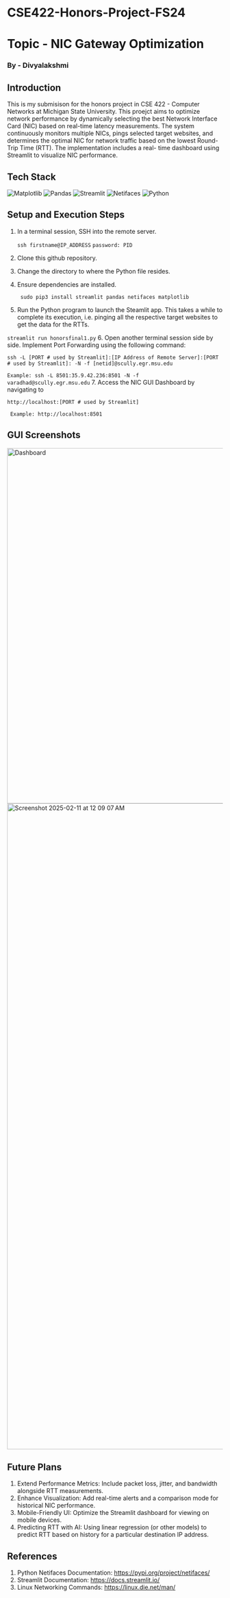 # CSE422-Honors-Project-FS24
# Topic - NIC Gateway Optimization

### By - Divyalakshmi

## Introduction
This is my submisison for the honors project in CSE 422 - Computer Networks at Michigan State University. This proejct aims to optimize network performance by dynamically selecting the best Network Interface Card (NIC) based on real-time latency measurements. The system continuously monitors multiple NICs, pings selected target websites, and determines the optimal NIC for network traffic based on the lowest Round-Trip Time (RTT). The implementation includes a real- time dashboard using Streamlit to visualize NIC performance.

## Tech Stack
![Matplotlib](https://github.com/user-attachments/assets/5ba8119f-34a5-4f06-b4da-a2312e68310b)
![Pandas](https://github.com/user-attachments/assets/f39a5bb8-5934-409e-a4a3-3acb02b68fbb)
![Streamlit](https://github.com/user-attachments/assets/4b45c326-0882-400e-a210-7fa2631baa3c)
![Netifaces](https://github.com/user-attachments/assets/3621253f-79b4-4ff1-a733-aca57e278093)
![Python](https://github.com/user-attachments/assets/1b364753-bf0e-4c37-99f6-cf23787d57be)


## Setup and Execution Steps

1. In a terminal session, SSH into the remote server.
   
   ``ssh firstname@IP_ADDRESS``
   ``password: PID``
2. Clone this github repository.
3. Change the directory to where the Python file resides.
4. Ensure dependencies are installed.
   
   `` sudo pip3 install streamlit pandas netifaces matplotlib``
5. Run the Python program to launch the Steamlit app. This takes a while to complete its execution, i.e. pinging all the respective target websites to get the data for the RTTs.
   
  `` streamlit run honorsfinal1.py ``
6. Open another terminal session side by side. Implement Port Forwarding using the following command:
   
  `` ssh -L [PORT # used by Streamlit]:[IP Address of Remote Server]:[PORT # used by Streamlit]: -N -f [netid]@scully.egr.msu.edu ``

  `` Example: ssh -L 8501:35.9.42.236:8501 -N -f varadhad@scully.egr.msu.edu ``
7. Access the NIC GUI Dashboard by navigating to

   ``http://localhost:[PORT # used by Streamlit]``
   
   `` Example: http://localhost:8501``

## GUI Screenshots

<img width="829" alt="Dashboard" src="https://github.com/user-attachments/assets/d6f5cd16-24db-444a-a878-6b3e80d8e020" />
<img width="1507" alt="Screenshot 2025-02-11 at 12 09 07 AM" src="https://github.com/user-attachments/assets/6e80fb04-c68d-4c3c-8128-8b4ca621c5a2" />

## Future Plans
1. Extend Performance Metrics: Include packet loss, jitter, and bandwidth alongside RTT measurements.
2. Enhance Visualization: Add real-time alerts and a comparison mode for historical NIC performance.
3. Mobile-Friendly UI: Optimize the Streamlit dashboard for viewing on mobile devices.
4. Predicting RTT with AI: Using linear regression (or other models) to predict RTT based on history for a particular destination IP address.


## References
1. Python Netifaces Documentation: https://pypi.org/project/netifaces/
2. Streamlit Documentation: https://docs.streamlit.io/
3. Linux Networking Commands: https://linux.die.net/man/









